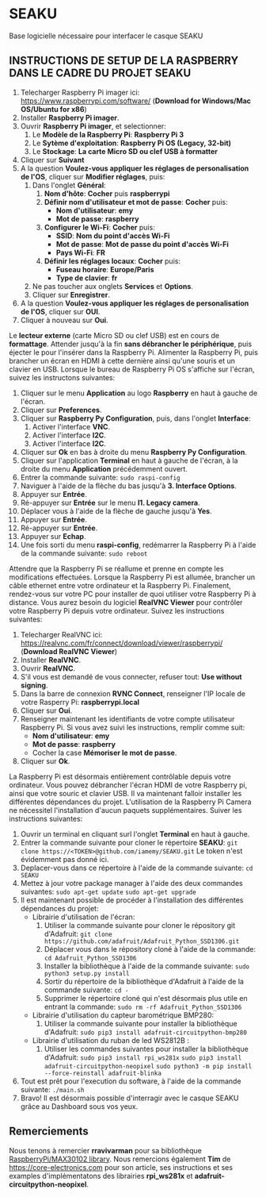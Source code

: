# SEAKU

Base logicielle nécessaire pour interfacer le casque SEAKU

## INSTRUCTIONS DE SETUP DE LA RASPBERRY DANS LE CADRE DU PROJET SEAKU

1. Telecharger Raspberry Pi imager ici: https://www.raspberrypi.com/software/ (**Download for Windows/Mac OS/Ubuntu for x86**)
2. Installer **Raspberry Pi imager**.
3. Ouvrir **Raspberry Pi imager**, et selectionner:
    1. Le **Modèle de la Raspberry Pi**: **Raspberry Pi 3**
    2. Le **Sytème d'exploitation**: **Raspberry Pi OS (Legacy, 32-bit)** 
    3. Le **Stockage**: **La carte Micro SD ou clef USB à formatter**
4. Cliquer sur **Suivant**
5. A la question **Voulez-vous appliquer les réglages de personalisation de l'OS**, cliquer sur **Modifier réglages**, puis:
    1. Dans l'onglet **Général**:
	    1. **Nom d'hôte**: **Cocher** puis **raspberrypi**
	    2. **Définir nom d'utilisateur et mot de passe**: **Cocher** puis:
	        - **Nom d'utilisateur**: **emy**
	        - **Mot de passe**: **raspberry**
	    3. **Configurer le Wi-Fi**: **Cocher** puis:
	        - **SSID**: **Nom du point d'accès Wi-Fi**
	        - **Mot de passe**: **Mot de passe du point d'accès Wi-Fi** 
	        - **Pays Wi-Fi**: **FR**
	    4. **Définir les réglages locaux**: **Cocher** puis:
	        - **Fuseau horaire**: **Europe/Paris**
	        - **Type de clavier**: **fr**
	2. Ne pas toucher aux onglets **Services** et **Options**.
	3. Cliquer sur **Enregistrer**.
6. A la question **Voulez-vous appliquer les réglages de personalisation de l'OS**, cliquer sur **OUI**.
7. Cliquer à nouveau sur **Oui**.

Le **lecteur externe** (carte Micro SD ou clef USB) est en cours de **formattage**.
Attender jusqu'à la fin **sans débrancher le périphérique**, puis éjecter le pour l'insérer dans la Raspberry Pi.
Alimenter la Raspberry Pi, puis brancher un écran en HDMI à cette dernière ainsi qu'une souris et un clavier en USB.
Lorsque le bureau de Raspberry Pi OS s'affiche sur l'écran, suivez les instructons suivantes:

1. Cliquer sur le menu **Application** au logo **Raspberry** en haut à gauche de l'écran.
2. Cliquer sur **Preferences**.
3. Cliquer sur **Raspberry Py Configuration**, puis, dans l'onglet **Interface**:
    1. Activer l'interface **VNC**.
    2. Activer l'interface **I2C**.
    3. Activer l'interface **I2C**.
4. Cliquer sur **Ok** en bas à droite du menu **Raspberry Py Configuration**.
5. Cliquer sur l'application **Terminal** en haut à gauche de l'écran, à la droite du menu **Application** précédemment ouvert.
6. Entrer la commande suivante:
`sudo raspi-config`
7. Naviguer à l'aide de la flèche du bas jusqu'à **3. Interface Options**.
8. Appuyer sur **Entrée**.
9. Ré-appuyer sur **Entrée** sur le menu **I1. Legacy camera**.
10. Déplacer vous à l'aide de la flèche de gauche jusqu'à **Yes**.
11. Appuyer sur **Entrée**.
12. Ré-appuyer sur **Entrée**.
13. Appuyer sur **Echap**.
14. Une fois sorti du menu **raspi-config**, redémarrer la Raspberry Pi à l'aide de la commande suivante:
`sudo reboot`

Attendre que la Raspberry Pi se réallume et prenne en compte les modifications effectuées.
Lorsque la Raspberry Pi est allumée, brancher un câble ethernet entre votre ordinateur et la Raspberry Pi.
Finalement, rendez-vous sur votre PC pour installer de quoi utiliser votre Raspberry Pi à distance.
Vous aurez besoin du logiciel **RealVNC Viewer** pour contrôler votre Raspberry Pi depuis votre ordinateur.
Suivez les instructions suivantes:

1. Telecharger RealVNC ici: https://realvnc.com/fr/connect/download/viewer/raspberrypi/ (**Download RealVNC Viewer**)
2. Installer **RealVNC**.
3. Ouvrir **RealVNC**.
4. S'il vous est demandé de vous connecter, refuser tout: **Use without signing**.
5. Dans la barre de connexion **RVNC Connect**, renseigner l'IP locale de votre Rasperry Pi: **raspberrypi.local**
6. Cliquer sur **Oui**.
7. Renseigner maintenant les identifiants de votre compte utilisateur Raspberry Pi. Si vous avez suivi les instructions, remplir comme suit:
    - **Nom d'utilisateur**: **emy**
    - **Mot de passe**: **raspberry**
    - Cocher la case **Mémoriser le mot de passe**.
8. Cliquer sur **Ok**.

La Raspberry Pi est désormais entièrement contrôlable depuis votre ordinateur.
Vous pouvez débrancher l'écran HDMI de votre Raspberry pi, ainsi que votre souric et clavier USB.
Il va maintenant falloir installer les différentes dépendances du projet.
L'utilisation de la Raspberry Pi Camera ne nécessitel l'installation d'aucun paquets supplémentaires.
Suiver les instructions suivantes:

1. Ouvrir un terminal en cliquant surl l'onglet **Terminal** en haut à gauche.
2. Entrer la commande suivante pour cloner le répertoire **SEAKU**:
`git clone https://<TOKEN>@github.com/iamemy/SEAKU.git`
Le token n'est évidemment pas donné ici.
3. Deplacer-vous dans ce répertoire à l'aide de la commande suivante:
`cd SEAKU`
4. Mettez à jour votre package manager à l'aide des deux commandes suivantes:
`sudo apt-get update`
`sudo apt-get upgrade`
5. Il est maintenant possible de procéder à l'installation des différentes dépendances du projet:
    - Librairie d'utilisation de l'écran:
        1. Utiliser la commande suivante pour cloner le répository git d'Adafruit:
		`git clone https://github.com/adafruit/Adafruit_Python_SSD1306.git`
        2. Déplacer vous dans le répository cloné à l'aide de la commande:
		`cd Adafruit_Python_SSD1306`
        3. Installer la bibliothèque à l'aide de la commande suivante:
		`sudo python3 setup.py install`
		4. Sortir du répertoire de la bibliothèque d'Adafruit à l'aide de la commande suivante:
		`cd -`
		5. Supprimer le répertoire cloné qui n'est désormais plus utile en entrant la commande:
		`sudo rm -rf Adafruit_Python_SSD1306`
	- Librairie d'utilisation du capteur barométrique BMP280:
        1. Utiliser la commande suivante pour installer la bibliothèque d'Adafruit:
		`sudo pip3 install adafruit-circuitpython-bmp280`
	- Librairie d'utilisation du ruban de led WS2812B :
        1. Utiliser les commandes suivantes pour installer la bibliothèque d'Adafruit:
		`sudo pip3 install rpi_ws281x`
		`sudo pip3 install adafruit-circuitpython-neopixel`
		`sudo python3 -m pip install --force-reinstall adafruit-blinka`
6. Tout est prêt pour l'execution du software, à l'aide de la commande suivante:
`./main.sh`
7. Bravo! Il est désormais possible d'interragir avec le casque SEAKU grâce au Dashboard sous vos yeux.

## Remerciements

Nous tenons à remercier **rravivarman** pour sa bibliothèque [RaspberryPi/MAX30102 library](https://github.com/rravivarman/RaspberryPi/tree/master/MAX30102).
Nous remercions également **Tim** de https://core-electronics.com pour son article, ses instructions et ses examples d'implémentatons des librairies **rpi_ws281x** et **adafruit-circuitpython-neopixel**.
